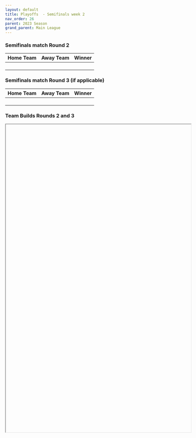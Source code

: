 ```yaml
---
layout: default
title: Playoffs  - Semifinals week 2
nav_order: 26
parent: 2023 Season
grand_parent: Main League
---
```



### Semifinals match Round 2

| Home Team            | Away Team       | Winner               |
|:---------------------|:----------------|:---------------------|
|   |                 |  |
|                |               |                |
|               |             |               |
|                 |           |                |




### Semifinals match Round 3 (if applicable)

| Home Team            | Away Team       | Winner               |
|:---------------------|:----------------|:---------------------|
|   |                 |  |
|                |               |                |
|               |             |               |
|                 |           |                |



### Team Builds Rounds 2 and 3

<iframe width=600 height=1000 scrolling="yes" src=""></iframe>